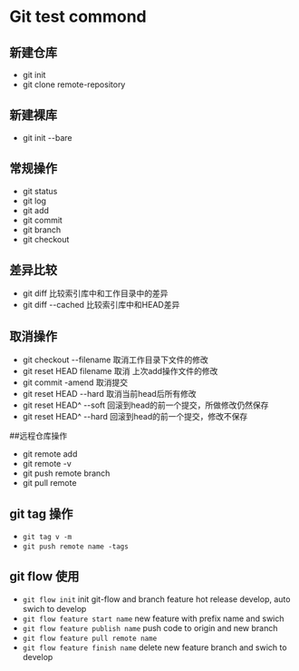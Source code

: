 # Git test commond
## 新建仓库
* git init 
* git clone remote-repository

## 新建裸库 
* git init --bare

## 常规操作
* git status
* git log
* git add 
* git commit 
* git branch
* git checkout

## 差异比较
* git diff 比较索引库中和工作目录中的差异
* git diff --cached 比较索引库中和HEAD差异

## 取消操作
* git checkout --filename 取消工作目录下文件的修改
* git reset HEAD filename 取消 上次add操作文件的修改
* git commit -amend 取消提交
* git reset HEAD --hard 取消当前head后所有修改
* git reset HEAD^ --soft 回滚到head的前一个提交，所做修改仍然保存
* git reset HEAD^ --hard 回滚到head的前一个提交，修改不保存

##远程仓库操作
* git remote add 
* git remote -v
* git push remote branch
* git pull remote

## git tag 操作
* `git tag v -m`
* `git push remote name -tags`

## git flow 使用
* `git flow init` init git-flow and branch feature hot release develop, auto swich to develop
* `git flow feature start name` new feature with prefix name and swich
* `git flow feature publish name` push code to origin and new branch
* `git flow feature pull remote name`
* `git flow feature finish name` delete new feature branch and swich to develop


